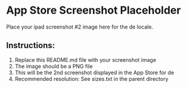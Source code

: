 # App Store Screenshot Placeholder

Place your ipad screenshot #2 image here for the de locale.

## Instructions:
1. Replace this README.md file with your screenshot image
2. The image should be a PNG file
3. This will be the 2nd screenshot displayed in the App Store for de
4. Recommended resolution: See sizes.txt in the parent directory
